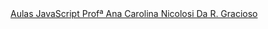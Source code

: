 <html lang="pt-br">        
    <head>
        <meta http-equiv="X-UA-Compatible" content="IE=edge">
        <meta charset="utf-8">
        <meta name="viewport" content="width=device-width, initial-scale=1">
    </head>
    <body>
                <a href="index.php">Aulas JavaScript Profª Ana Carolina Nicolosi Da R. Gracioso</a>
    </body>
</html>

